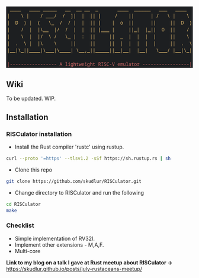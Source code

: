 <p align="center">
  <img src="https://github.com/skudlur/RISCulator/blob/main/src/assets/RISCulator_logo_gh.png" />
</p>

## Wiki
To be updated. WIP.

## Installation

### RISCulator installation
- Install the Rust compiler 'rustc' using rustup.

```bash
curl --proto '=https' --tlsv1.2 -sSf https://sh.rustup.rs | sh
```
- Clone this repo 

```bash
git clone https://github.com/skudlur/RISCulator.git
```
- Change directory to RISCulator and run the following

```bash
cd RISCulator
make
```

### Checklist
- Simple implementation of RV32I.
- Implement other extensions - M,A,F.
- Multi-core


**Link to my blog on a talk I gave at Rust meetup about RISCulator ->** https://skudlur.github.io/posts/july-rustaceans-meetup/
